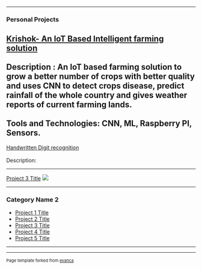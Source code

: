 

---

### Personal Projects

[Krishok- An IoT Based Intelligent farming solution](/sample_page)
<br><br>
Description : 
An IoT based farming solution to grow a better number of crops with better quality and uses CNN to detect crops disease, predict rainfall of the whole country and gives weather reports of current farming lands.
<br><br>
Tools and Technologies: CNN, ML, Raspberry PI, Sensors.
---

[Handwritten Digit recognition](/sample_page)
<br><br>
Description:


---
[Project 3 Title](http://example.com/)
<img src="images/dummy_thumbnail.jpg?raw=true"/>

---

### Category Name 2

- [Project 1 Title](http://example.com/)
- [Project 2 Title](http://example.com/)
- [Project 3 Title](http://example.com/)
- [Project 4 Title](http://example.com/)
- [Project 5 Title](http://example.com/)

---




---
<p style="font-size:11px">Page template forked from <a href="https://github.com/evanca/quick-portfolio">evanca</a></p>
<!-- Remove above link if you don't want to attibute -->
